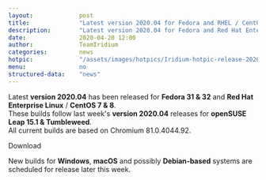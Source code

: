 ```yaml
---
layout: 			post
title:  			"Latest version 2020.04 for Fedora and RHEL / CentOS released"
description: 		"Latest version 2020.04 for Fedora and Red Hat Enterprise Linux / CentOS released, following last week's openSUSE builds."
date:	 			2020-04-20 12:00
author:				TeamIridium
categories:			news
hotpic:				"/assets/images/hotpics/Iridium-hotpic-release-2020.04-linux.png"
menu: 				no
structured-data:	"news"
---
```

Latest **version 2020.04** has been released for **Fedora 31 & 32** and **Red Hat Enterprise Linux** / **CentOS 7 & 8**.   
These builds follow last week's **version 2020.04** releases for **openSUSE Leap 15.1 & Tumbleweed**.   
All current builds are based on Chromium 81.0.4044.92.

<a id="download-parser2" class="button download" title="download Iridium Browser">Download</a>

New builds for **Windows**, **macOS** and possibly **Debian-based** systems are scheduled for release later this week.